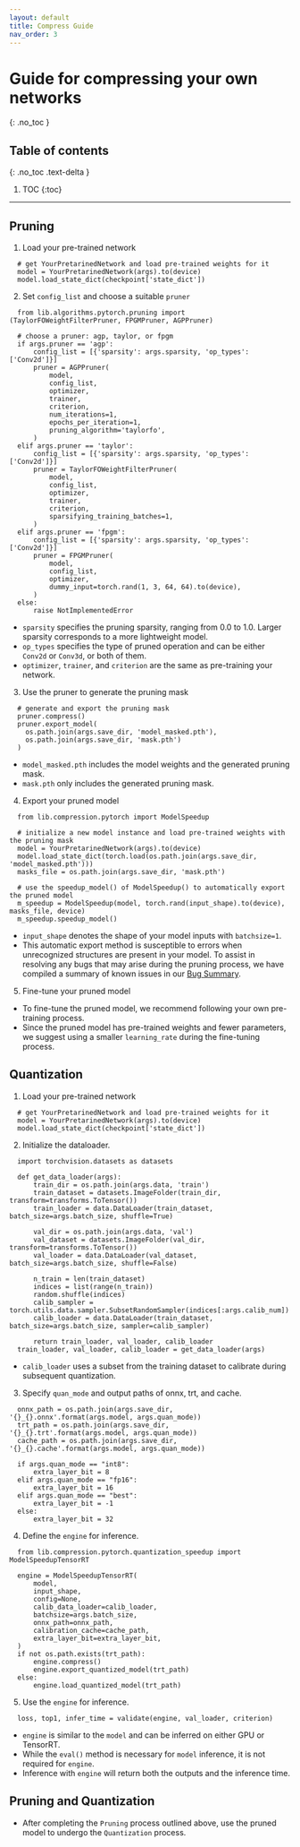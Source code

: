 ```yaml
---
layout: default
title: Compress Guide
nav_order: 3
---
```

# Guide for compressing your own networks
{: .no_toc }

## Table of contents
{: .no_toc .text-delta }

1. TOC
{:toc}

---

## Pruning
1. Load your pre-trained network
```
  # get YourPretarinedNetwork and load pre-trained weights for it
  model = YourPretarinedNetwork(args).to(device)
  model.load_state_dict(checkpoint['state_dict'])
```

2. Set `config_list` and choose a suitable `pruner`
```
  from lib.algorithms.pytorch.pruning import (TaylorFOWeightFilterPruner, FPGMPruner, AGPPruner)

  # choose a pruner: agp, taylor, or fpgm
  if args.pruner == 'agp':
      config_list = [{'sparsity': args.sparsity, 'op_types': ['Conv2d']}]
      pruner = AGPPruner(
          model,
          config_list,
          optimizer,
          trainer,
          criterion,
          num_iterations=1,
          epochs_per_iteration=1,
          pruning_algorithm='taylorfo',
      )
  elif args.pruner == 'taylor':
      config_list = [{'sparsity': args.sparsity, 'op_types': ['Conv2d']}]
      pruner = TaylorFOWeightFilterPruner(
          model,
          config_list,
          optimizer,
          trainer,
          criterion,
          sparsifying_training_batches=1,
      )
  elif args.pruner == 'fpgm':
      config_list = [{'sparsity': args.sparsity, 'op_types': ['Conv2d']}]
      pruner = FPGMPruner(
          model,
          config_list,
          optimizer,
          dummy_input=torch.rand(1, 3, 64, 64).to(device),
      )
  else:
      raise NotImplementedError
```
* `sparsity` specifies the pruning sparsity, ranging from 0.0 to 1.0. Larger sparsity corresponds to a more lightweight model.
* `op_types` specifies the type of pruned operation and can be either `Conv2d` or `Conv3d`, or both of them.
* `optimizer`, `trainer`, and `criterion` are the same as pre-training your network.

3. Use the pruner to generate the pruning mask
```
  # generate and export the pruning mask
  pruner.compress()
  pruner.export_model(
    os.path.join(args.save_dir, 'model_masked.pth'), 
    os.path.join(args.save_dir, 'mask.pth')
  )
```
* `model_masked.pth` includes the model weights and the generated pruning mask.
* `mask.pth` only includes the generated pruning mask.

4. Export your pruned model
```
  from lib.compression.pytorch import ModelSpeedup

  # initialize a new model instance and load pre-trained weights with the pruning mask
  model = YourPretarinedNetwork(args).to(device)
  model.load_state_dict(torch.load(os.path.join(args.save_dir, 'model_masked.pth')))
  masks_file = os.path.join(args.save_dir, 'mask.pth')

  # use the speedup_model() of ModelSpeedup() to automatically export the pruned model
  m_speedup = ModelSpeedup(model, torch.rand(input_shape).to(device), masks_file, device)
  m_speedup.speedup_model()
```
* `input_shape` denotes the shape of your model inputs with `batchsize=1`. 
* This automatic export method is susceptible to errors when unrecognized structures are present in your model. To assist in resolving any bugs that may arise during the pruning process, we have compiled a summary of known issues in our [Bug Summary](https://github.com/ICT-ANS/StarLight).

5. Fine-tune your pruned model
* To fine-tune the pruned model, we recommend following your own pre-training process. 
* Since the pruned model has pre-trained weights and fewer parameters, we suggest using a smaller `learning_rate` during the fine-tuning process.

## Quantization
1. Load your pre-trained network
```
  # get YourPretarinedNetwork and load pre-trained weights for it
  model = YourPretarinedNetwork(args).to(device)
  model.load_state_dict(checkpoint['state_dict'])
```
2. Initialize the dataloader.
```
  import torchvision.datasets as datasets

  def get_data_loader(args):
      train_dir = os.path.join(args.data, 'train')
      train_dataset = datasets.ImageFolder(train_dir, transform=transforms.ToTensor())
      train_loader = data.DataLoader(train_dataset, batch_size=args.batch_size, shuffle=True)
  
      val_dir = os.path.join(args.data, 'val')
      val_dataset = datasets.ImageFolder(val_dir, transform=transforms.ToTensor())
      val_loader = data.DataLoader(val_dataset, batch_size=args.batch_size, shuffle=False)
  
      n_train = len(train_dataset)
      indices = list(range(n_train))
      random.shuffle(indices)
      calib_sampler = torch.utils.data.sampler.SubsetRandomSampler(indices[:args.calib_num])
      calib_loader = data.DataLoader(train_dataset, batch_size=args.batch_size, sampler=calib_sampler)
  
      return train_loader, val_loader, calib_loader
  train_loader, val_loader, calib_loader = get_data_loader(args)
```
* `calib_loader` uses a subset from the training dataset to calibrate during subsequent quantization.

3. Specify `quan_mode` and output paths of onnx, trt, and cache.
```
  onnx_path = os.path.join(args.save_dir, '{}_{}.onnx'.format(args.model, args.quan_mode))
  trt_path = os.path.join(args.save_dir, '{}_{}.trt'.format(args.model, args.quan_mode))
  cache_path = os.path.join(args.save_dir, '{}_{}.cache'.format(args.model, args.quan_mode))

  if args.quan_mode == "int8":
      extra_layer_bit = 8
  elif args.quan_mode == "fp16":
      extra_layer_bit = 16
  elif args.quan_mode == "best":
      extra_layer_bit = -1
  else:
      extra_layer_bit = 32
```

4. Define the `engine` for inference.

```
  from lib.compression.pytorch.quantization_speedup import ModelSpeedupTensorRT

  engine = ModelSpeedupTensorRT(
      model,
      input_shape,
      config=None,
      calib_data_loader=calib_loader,
      batchsize=args.batch_size,
      onnx_path=onnx_path,
      calibration_cache=cache_path,
      extra_layer_bit=extra_layer_bit,
  )
  if not os.path.exists(trt_path):
      engine.compress()
      engine.export_quantized_model(trt_path)
  else:
      engine.load_quantized_model(trt_path)
```

5. Use the `engine` for inference.
```
  loss, top1, infer_time = validate(engine, val_loader, criterion)
```
* `engine` is similar to the `model` and can be inferred on either GPU or TensorRT. 
* While the `eval()` method is necessary for `model` inference, it is not required for `engine`.
* Inference with `engine` will return both the outputs and the inference time.

## Pruning and Quantization
* After completing the `Pruning` process outlined above, use the pruned model to undergo the `Quantization` process.